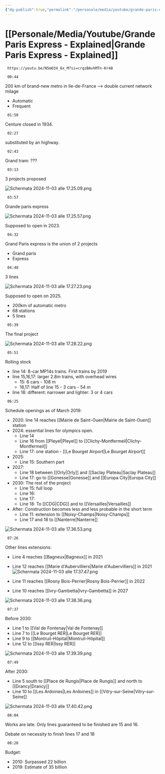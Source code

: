 ```yaml
---
{"dg-publish":true,"permalink":"/personale/media/youtube/grande-paris-express-explained/"}
---
```



# [[Personale/Media/Youtube/Grande Paris Express - Explained\|Grande Paris Express - Explained]]

```timestamp-url 
 https://youtu.be/N5mO34_6x_M?si=crqzBAvhMTn-Kr48
 ```

```timestamp 
 00:44
 ```

200 km of brand-new metro in Ile-de-France --> double current network milage
- Automatic
- Frequent

```timestamp 
 01:50
 ```

Centure closed in 1934.

```timestamp 
 02:27
 ```

substituted by an highway.

```timestamp 
 02:43
 ```
Grand tram: ???

```timestamp 
 03:13
 ```

3 projects proposed

![Schermata 2024-11-03 alle 17.25.09.png](/img/user/Schermata%202024-11-03%20alle%2017.25.09.png)

```timestamp 
 03:57
 ```

Grande paris express

![Schermata 2024-11-03 alle 17.25.57.png](/img/user/Schermata%202024-11-03%20alle%2017.25.57.png)

Supposed to open in 2023.

```timestamp 
 04:32
 ```
 
 Grand Paris express is the union of 2 projects
 - Grand paris
 - Express

```timestamp 
 04:40
 ```

3 lines

![Schermata 2024-11-03 alle 17.27.23.png](/img/user/Schermata%202024-11-03%20alle%2017.27.23.png)

Supposed to open on 2025.
- 200km of automatic metro
- 68 stations
- 5 lines

```timestamp 
 05:39
 ```

The final project

![Schermata 2024-11-03 alle 17.28.22.png](/img/user/Schermata%202024-11-03%20alle%2017.28.22.png)

```timestamp 
 05:51
 ```

Rolling stock

- line 14: 8-car MP14s trains. First trains by 2019
- line 15,16,17: larger 2.8m trains, with overhead wires
	- 15: 6 cars - 108 m
	- 16,17: Half of line 15 - 3 cars - 54 m
- line 18: different: narrower and lighter: 3 or 4 cars

```timestamp 
 06:25
 ```

Schedule openings as of March 2019:
- 2020: line 14 reaches [[Mairie de Saint-Ouen\|Mairie de Saint-Ouen]] station
- 2024: essential lines for olympics open.
	- Line 14
	- Line 16 from [[Pleyel\|Pleyel]] to [[Clichy-Montfermeil\|Clichy-Montfermeil]]
	- Line 17: one station - [[Le Bourget Airport\|Le Bourget Airport]]
- 2025:
	- Line 15: Southern part
- 2027:
	- Line 18 between [[Orly\|Orly]] and [[Saclay Plateau\|Saclay Plateau]]
	- Line 17: go to [[Gonesse\|Gonesse]] and [[Europa City\|Europa City]]
- 2030: The rest of the project
	- Line 15: full loop
	- Line 16:
	- Line 17:
	- Line 18: To [[CDG\|CDG]] and to [[Versailles\|Versailles]]
- After: Construction becomes less and less probable in the short term
	- Line 11: extension to [[Noisy-Champs\|Noisy-Champs]]
	- Line 17 and 18 to [[Nanterre\|Nanterre]]

![Schermata 2024-11-03 alle 17.36.53.png](/img/user/Schermata%202024-11-03%20alle%2017.36.53.png)

```timestamp 
 07:26
 ```

Other lines extensions:
- Line 4 reaches [[Bagneux\|Bagneux]] in 2021
- Line 12 reaches [[Marie d'Aubervilliers\|Marie d'Aubervilliers]] in 2021
![Schermata 2024-11-03 alle 17.37.47.png](/img/user/Schermata%202024-11-03%20alle%2017.37.47.png)

- Line 11 reaches [[Rosny Bois-Perrier\|Rosny Bois-Perrier]] in 2022
- Line 10 reaches [[Ivry-Gambetta\|Ivry-Gambetta]] in 2027

![Schermata 2024-11-03 alle 17.38.36.png](/img/user/Schermata%202024-11-03%20alle%2017.38.36.png)

```timestamp 
 07:37
 ```

Before 2030:
- Line 1 to [[Val de Fontenay\|Val de Fontenay]]
- Line 7 to [[Le Bourget RER\|Le Bourget RER]]
- Line 9 to [[Montruil-Hôpital\|Montruil-Hôpital]]
- Line 12 to [[Issy RER\|Issy RER]]

![Schermata 2024-11-03 alle 17.39.39.png](/img/user/Schermata%202024-11-03%20alle%2017.39.39.png)

```timestamp 
 07:49
 ```

After 2030:
- Line 5 south to [[Place de Rungis\|Place de Rungis]] and north to [[Drancy\|Drancy]]
- Line 10 to [[Les Ardoines\|Les Ardoines]] in [[Vitry-sur-Seine\|Vitry-sur-Seine]]

![Schermata 2024-11-03 alle 17.40.42.png](/img/user/Schermata%202024-11-03%20alle%2017.40.42.png)


```timestamp 
 08:04
 ```

Works are late.
Only lines guaranteed to be finished are 15 and 16.

Debate on necessity to finish lines 17 and 18

```timestamp 
 08:20
 ```

Budget:
- 2010: Surpassed 22 billion
- 2019: Estimate of 35 billion


